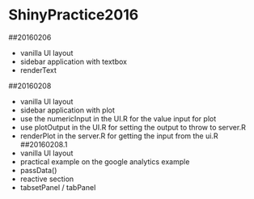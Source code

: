 # ShinyPractice2016
##20160206
  - vanilla UI layout
  - sidebar application with textbox
  - renderText

##20160208
  - vanilla UI layout
  - sidebar application with plot
  - use the numericInput in the UI.R for the value input for plot
  - use plotOutput in the UI.R for setting the output to throw to server.R
  - renderPlot in the server.R for getting the input from the ui.R
##20160208.1
  - vanilla UI layout
  - practical example on the google analytics example
  - passData()
  - reactive section
  - tabsetPanel / tabPanel
